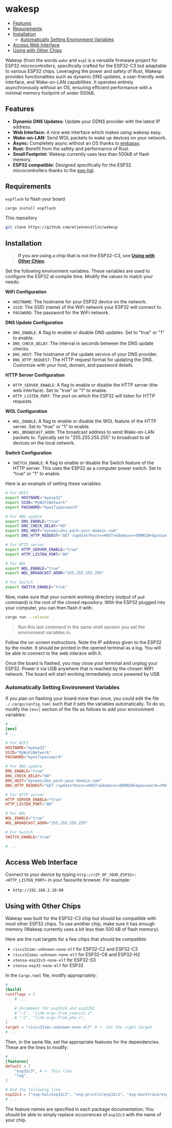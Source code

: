 # wakesp

<!-- vim-markdown-toc GFM -->

- [Features](#features)
- [Requirements](#requirements)
- [Installation](#installation)
  - [Automatically Setting Environment Variables](#automatically-setting-environment-variables)
- [Access Web Interface](#access-web-interface)
- [Using with Other Chips](#using-with-other-chips)

<!-- vim-markdown-toc -->

Wakesp (from the words `wake` and `esp`) is a versatile firmware project for ESP32 microcontrollers, specifically crafted for the ESP32-C3 but adaptable to various ESP32 chips. Leveraging the power and safety of Rust, Wakesp provides functionalities such as dynamic DNS updates, a user-friendly web interface, and Wake-on-LAN capabilities. It operates entirely asynchronously without an OS, ensuring efficient performance with a minimal memory footprint of under 500kB.

## Features

- **Dynamic DNS Updates:** Update your DDNS provider with the latest IP address.
- **Web Interface:** A nice web interface which makes using wakesp easy.
- **Wake-on-LAN:** Send WOL packets to wake up devices on your network.
- **Async:** Completely async without an OS thanks to [embassy](https://github.com/embassy-rs/embassy).
- **Rust:** Benefit from the safety and performance of Rust.
- **Small Footprint:** Wakesp currently uses less than 500kB of flash memory.
- **ESP32 compatible:** Designed specifically for the ESP32 microcontrollers thanks to the [esp-hal](https://github.com/esp-rs/esp-hal).

## Requirements

`espflash` to flash your board

```bash
cargo install espflash
```

This repository

```bash
git clone https://github.com/etiennecollin/wakesp
```

## Installation

> **If you are using a chip that is not the ESP32-C3, see [Using with Other Chips](#using-with-other-chips).**

Set the following environment variables. These variables are used to configure the ESP32 at compile time. Modify the values to match your needs:

**WiFi Configuration**

- `HOSTNAME`: The hostname for your ESP32 device on the network.
- `SSID`: The SSID (name) of the WiFi network your ESP32 will connect to.
- `PASSWORD`: The password for the WiFi network.

**DNS Update Configuration**

- `DNS_ENABLE`: A flag to enable or disable DNS updates. Set to "true" or "1" to enable.
- `DNS_CHECK_DELAY`: The interval in seconds between the DNS update checks.
- `DNS_HOST`: The hostname of the update service of your DNS provider.
- `DNS_HTTP_REQUEST`: The HTTP request format for updating the DNS. Customize with your host, domain, and password details.

**HTTP Server Configuration**

- `HTTP_SERVER_ENABLE`: A flag to enable or disable the HTTP server (the web interface). Set to "true" or "1" to enable.
- `HTTP_LISTEN_PORT`: The port on which the ESP32 will listen for HTTP requests.

**WOL Configuration**

- `WOL_ENABLE`: A flag to enable or disable the WOL feature of the HTTP server. Set to "true" or "1" to enable.
- `WOL_BROADCAST_ADDR`: The broadcast address to send Wake-on-LAN packets to. Typically set to "255.255.255.255" to broadcast to all devices on the local network.

**Switch Configuration**

- `SWITCH_ENABLE`: A flag to enable or disable the Switch feature of the HTTP server. This uses the ESP32 as a computer power switch. Set to "true" or "1" to enable.

Here is an example of setting these variables:

```bash
# For WIFI
export HOSTNAME="myesp32"
export SSID="MyWiFiNetwork"
export PASSWORD="mywifipassword"

# For DNS update
export DNS_ENABLE="true"
export DNS_CHECK_DELAY="60"
export DNS_HOST="dynamicdns.park-your-domain.com"
export DNS_HTTP_REQUEST="GET /update?host=<HOST>&domain=<DOMAIN>&password=<PASSWORD>&ip= HTTP/1.1\r\nHost: dynamicdns.park-your-domain.com\r\nConnection: close\r\n\r\n"

# For HTTP server
export HTTP_SERVER_ENABLE="true"
export HTTP_LISTEN_PORT="80"

# For WOL
export WOL_ENABLE="true"
export WOL_BROADCAST_ADDR="255.255.255.255"

# For Switch
export SWITCH_ENABLE="true"
```

Now, make sure that your current working directory (output of `pwd` command) is the root of the cloned repository.
With the ESP32 plugged into your computer, you can then flash it with:

```bash
cargo run --release
```

> Run this last command in the same shell session you set the environment variables in.

Follow the on-screen instructions. Note the IP address given to the ESP32 by the router. It should be printed in the opened terminal as a log. You will be able to connect to the web interace with it.

Once the board is flashed, you may close your terminal and unplug your ESP32. Power it via USB anywhere that is reached by the chosen WIFI network. The board will start working immediately once powered by USB.

### Automatically Setting Environment Variables

If you plan on flashing your board more than once, you could edit the file `./.cargo/config.toml` such that it sets the variables automatically. To do so, modify the `[env]` section of the file as follows to add your environment variables:

```toml
# ...
[env]
# ...

# For WIFI
HOSTNAME="myesp32"
SSID="MyWiFiNetwork"
PASSWORD="mywifipassword"

# For DNS update
DNS_ENABLE="true"
DNS_CHECK_DELAY="60"
DNS_HOST="dynamicdns.park-your-domain.com"
DNS_HTTP_REQUEST="GET /update?host=<HOST>&domain=<DOMAIN>&password=<PASSWORD>&ip= HTTP/1.1\r\nHost: dynamicdns.park-your-domain.com\r\nConnection: close\r\n\r\n"

# For HTTP server
HTTP_SERVER_ENABLE="true"
HTTP_LISTEN_PORT="80"

# For WOL
WOL_ENABLE="true"
WOL_BROADCAST_ADDR="255.255.255.255"

# For Switch
SWITCH_ENABLE="true"

# ...
```

## Access Web Interface

Connect to your device by typing `http://<IP_OF_YOUR_ESP32>:<HTTP_LISTEN_PORT>` in your favourite browser. For example:

- `http://192.168.2.10:80`

## Using with Other Chips

Wakesp was built for the ESP32-C3 chip but should be compatible with most other ESP32 chips. To use another chip, make sure it has enough memory (Wakesp currently uses a bit less than 500 kB of flash memory).

Here are the rust targets for a few chips that should be compatible:

- `riscv32imc-unknown-none-elf` for ESP32-C2 and ESP32-C3
- `riscv32imac-unknown-none-elf` for ESP32-C6 and ESP32-H2
- `xtensa-esp32s3-none-elf` for ESP32-S3
- `xtensa-esp32-none-elf` for ESP32

In the `Cargo.toml` file, modify appropriately:

```toml
# ...
[build]
rustflags = [
    # ...

    # Uncomment for esp32c6 and esp32h2
    # "-C", "link-arg=-Trom_coexist.x",
    # "-C", "link-arg=-Trom_phy.x",
]
target = "riscv32imc-unknown-none-elf" # <- Set the right target
# ...
```

Then, in the same file, set the appropriate features for the dependencies. These are the lines to modify:

```toml
# ...
[features]
default = [
    "esp32c3", # <- This line
    "log",
]

# And the following line
esp32c3 = ["esp-hal/esp32c3", "esp-println/esp32c3", "esp-backtrace/esp32c3", "esp-wifi/esp32c3", "esp-hal-embassy/esp32c3"]
# ...
```

The feature names are specified in each package documentation. You _should_ be able to simply replace occurrences of `esp32c3` with the name of your chip.
